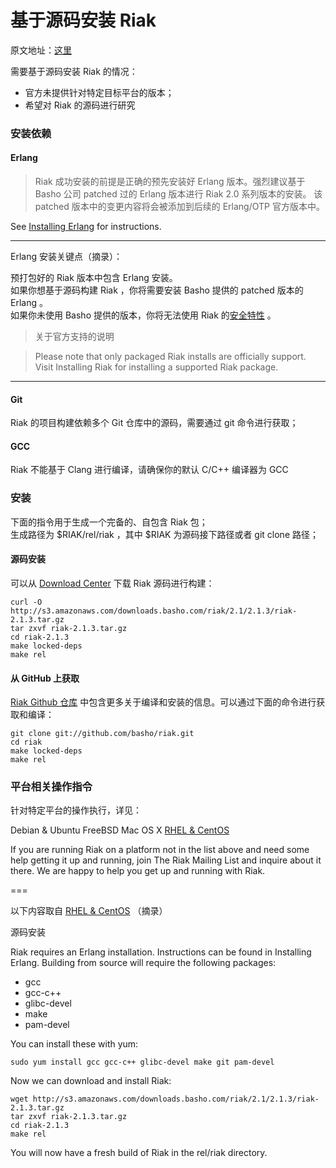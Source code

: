 




# 基于源码安装 Riak

原文地址：[这里](http://docs.basho.com/riak/latest/installing/source/)

需要基于源码安装 Riak 的情况：

- 官方未提供针对特定目标平台的版本；
-  希望对 Riak 的源码进行研究

### 安装依赖

#### **Erlang**

> Riak 成功安装的前提是正确的预先安装好 Erlang 版本。强烈建议基于 Basho 公司 patched 过的 Erlang 版本进行 Riak 2.0 系列版本的安装。
该 patched 版本中的变更内容将会被添加到后续的 Erlang/OTP 官方版本中。

See [Installing Erlang](http://docs.basho.com/riak/2.1.3/installing/source/erlang/) for instructions.


----------

Erlang 安装关键点（摘录）：

预打包好的 Riak 版本中包含 Erlang 安装。    
如果你想基于源码构建 Riak ，你将需要安装 Basho 提供的 patched 版本的 Erlang 。    
如果你未使用 Basho 提供的版本，你将无法使用 Riak 的[安全特性](http://docs.basho.com/riak/2.1.3/ops/running/authz/) 。

> 关于官方支持的说明

> Please note that only packaged Riak installs are officially support. Visit Installing Riak for installing a supported Riak package.

----------

#### **Git**

Riak 的项目构建依赖多个 Git 仓库中的源码，需要通过 git 命令进行获取；

#### **GCC**

Riak 不能基于 Clang 进行编译，请确保你的默认 C/C++ 编译器为 GCC


### 安装

下面的指令用于生成一个完备的、自包含 Riak 包；    
生成路径为 $RIAK/rel/riak ，其中 $RIAK 为源码接下路径或者 git clone 路径；    


#### 源码安装

可以从 [Download Center](http://basho.com/resources/downloads/) 下载 Riak 源码进行构建：

```shell
curl -O http://s3.amazonaws.com/downloads.basho.com/riak/2.1/2.1.3/riak-2.1.3.tar.gz
tar zxvf riak-2.1.3.tar.gz
cd riak-2.1.3
make locked-deps
make rel
```

#### 从 GitHub 上获取

[Riak Github 仓库](https://github.com/basho/riak) 中包含更多关于编译和安装的信息。可以通过下面的命令进行获取和编译：

```shell
git clone git://github.com/basho/riak.git
cd riak
make locked-deps
make rel
```

### 平台相关操作指令

针对特定平台的操作执行，详见：

Debian & Ubuntu
FreeBSD
Mac OS X
[RHEL & CentOS](http://docs.basho.com/riak/2.1.3/installing/rhel-centos/#Installing-From-Source)

If you are running Riak on a platform not in the list above and need some help getting it up and running, join The Riak Mailing List and inquire about it there. We are happy to help you get up and running with Riak.

===

以下内容取自 [RHEL & CentOS](http://docs.basho.com/riak/2.1.3/installing/rhel-centos/#Installing-From-Source) （摘录）

源码安装

Riak requires an Erlang installation. Instructions can be found in Installing Erlang.
Building from source will require the following packages:

- gcc
- gcc-c++
- glibc-devel
- make
- pam-devel

You can install these with yum:

```shell
sudo yum install gcc gcc-c++ glibc-devel make git pam-devel
```

Now we can download and install Riak:

```shell
wget http://s3.amazonaws.com/downloads.basho.com/riak/2.1/2.1.3/riak-2.1.3.tar.gz
tar zxvf riak-2.1.3.tar.gz
cd riak-2.1.3
make rel
```

You will now have a fresh build of Riak in the rel/riak directory.



